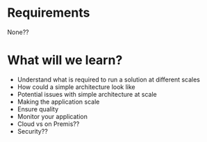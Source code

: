 # Requirements
None??

# What will we learn?
- Understand what is required to run a solution at different scales
- How could a simple architecture look like
- Potential issues with simple architecture at scale
- Making the application scale
- Ensure quality
- Monitor your application
- Cloud vs on Premis??
- Security??
